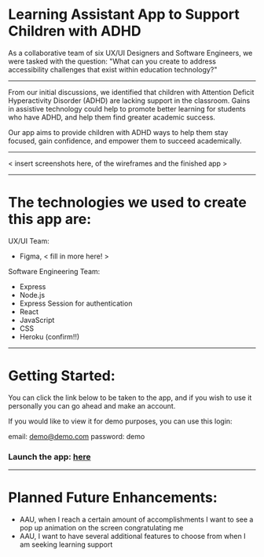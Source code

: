 # Learning Assistant App to Support Children with ADHD

As a collaborative team of six UX/UI Designers and Software Engineers, we were tasked with the question:
"What can you create to address accessibility challenges that exist within education technology?"

----------

From our initial discussions, we identified that children with Attention Deficit Hyperactivity Disorder (ADHD) are lacking support in the classroom. Gains in assistive technology could help to promote better learning for students who have ADHD, and help them find greater academic success.

Our app aims to provide children with ADHD ways to help them stay focused, gain confidence, and empower them to succeed academically.

-------------

< insert screenshots here, of the wireframes and the finished app >

-------------

# The technologies we used to create this app are:
UX/UI Team:
- Figma, < fill in more here! >

Software Engineering Team:
- Express
- Node.js
- Express Session for authentication
- React
- JavaScript
- CSS
- Heroku (confirm!!)

----------------

# Getting Started:

You can click the link below to be taken to the app, and if you wish to use it personally you can go ahead and make an account.

If you would like to view it for demo purposes, you can use this login:

email: demo@demo.com
password: demo

### Launch the app: [here]()

-----------------

# Planned Future Enhancements:

- AAU, when I reach a certain amount of accomplishments I want to see a pop up animation on the screen congratulating me
- AAU, I want to have several additional features to choose from when I am seeking learning support

